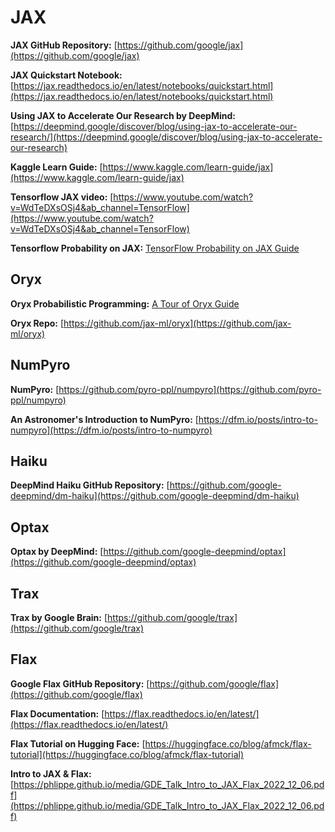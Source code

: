 # JAX

**JAX GitHub Repository:** [https://github.com/google/jax](https://github.com/google/jax)

**JAX Quickstart Notebook:** [https://jax.readthedocs.io/en/latest/notebooks/quickstart.html](https://jax.readthedocs.io/en/latest/notebooks/quickstart.html)

**Using JAX to Accelerate Our Research by DeepMind:** [https://deepmind.google/discover/blog/using-jax-to-accelerate-our-research/](https://deepmind.google/discover/blog/using-jax-to-accelerate-our-research)

**Kaggle Learn Guide:** [https://www.kaggle.com/learn-guide/jax](https://www.kaggle.com/learn-guide/jax)

**Tensorflow JAX video:** [https://www.youtube.com/watch?v=WdTeDXsOSj4&ab_channel=TensorFlow](https://www.youtube.com/watch?v=WdTeDXsOSj4&ab_channel=TensorFlow)

**Tensorflow Probability on JAX:** [TensorFlow Probability on JAX Guide](https://www.tensorflow.org/probability/examples/TensorFlow_Probability_on_JAX)


## Oryx

**Oryx Probabilistic Programming:** [A Tour of Oryx Guide](https://www.tensorflow.org/probability/oryx/notebooks/a_tour_of_oryx)

**Oryx Repo:** [https://github.com/jax-ml/oryx](https://github.com/jax-ml/oryx)

## NumPyro

**NumPyro:** [https://github.com/pyro-ppl/numpyro](https://github.com/pyro-ppl/numpyro)

**An Astronomer's Introduction to NumPyro:** [https://dfm.io/posts/intro-to-numpyro](https://dfm.io/posts/intro-to-numpyro)


## Haiku

**DeepMind Haiku GitHub Repository:** [https://github.com/google-deepmind/dm-haiku](https://github.com/google-deepmind/dm-haiku)


## Optax

**Optax by DeepMind:** [https://github.com/google-deepmind/optax](https://github.com/google-deepmind/optax)


## Trax

**Trax by Google Brain:** [https://github.com/google/trax](https://github.com/google/trax)


## Flax

**Google Flax GitHub Repository:** [https://github.com/google/flax](https://github.com/google/flax)

**Flax Documentation:** [https://flax.readthedocs.io/en/latest/](https://flax.readthedocs.io/en/latest/)

**Flax Tutorial on Hugging Face:** [https://huggingface.co/blog/afmck/flax-tutorial](https://huggingface.co/blog/afmck/flax-tutorial)

**Intro to JAX & Flax:** [https://phlippe.github.io/media/GDE_Talk_Intro_to_JAX_Flax_2022_12_06.pdf](https://phlippe.github.io/media/GDE_Talk_Intro_to_JAX_Flax_2022_12_06.pdf)



